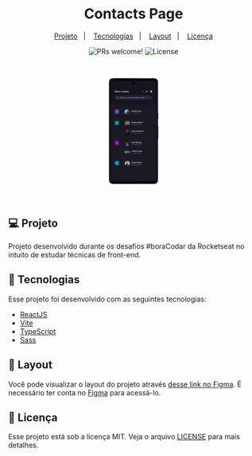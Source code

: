 <h1 align="center">
   Contacts Page
</h1>

<p align="center">
  <a href="#computer-projeto">Projeto</a>&nbsp;&nbsp;&nbsp;|&nbsp;&nbsp;&nbsp;
  <a href="#rocket-tecnologias">Tecnologias</a>&nbsp;&nbsp;&nbsp;|&nbsp;&nbsp;&nbsp;
  <a href="#art-layout">Layout</a>&nbsp;&nbsp;&nbsp;|&nbsp;&nbsp;&nbsp;
  <a href="#memo-licença">Licença</a>
</p>

<p align="center">
 <img src="https://img.shields.io/badge/PRs-welcome-8257E5?labelColor=%23202024" alt="PRs welcome!" />

  <img alt="License" src="https://img.shields.io/badge/license-MIT-8257E5?labelColor=%23202024">
</p>

<br/>

<p align="center">
  <img alt="Contacts Page" src=".github/mockup.png" width="20%">
</p>
<br/>

## :computer: Projeto

Projeto desenvolvido durante os desafios #boraCodar da Rocketseat no intuito de estudar técnicas de front-end. 

## :rocket: Tecnologias

Esse projeto foi desenvolvido com as seguintes tecnologias:

- [ReactJS](https://react.dev)
- [Vite](https://vitejs.dev)
- [TypeScript](https://www.typescriptlang.org/)
- [Sass](https://sass-lang.com/)

## :art: Layout

Você pode visualizar o layout do projeto através [desse link no Figma](https://www.figma.com/community/file/1227809985897425342). É necessário ter conta no [Figma](https://figma.com) para acessá-lo.

## :memo: Licença

Esse projeto está sob a licença MIT. Veja o arquivo [LICENSE](../../../LICENSE) para mais detalhes.

